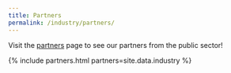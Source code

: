 ```yaml
---
title: Partners
permalink: /industry/partners/
---
```

Visit the [partners](/who-we-are/partners) page to see our partners from the public sector!

{% include partners.html partners=site.data.industry %}